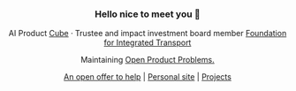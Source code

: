 <div align="center">
  <h3>Hello nice to meet you 👋</h3>
  <p>
    AI Product <a href="https://cube.global/solutions/technology">Cube</a> &middot; Trustee and impact investment board member <a href="https://integratedtransport.org.uk/"> Foundation for Integrated Transport</a> 
  </p>
  <p>Maintaining <a href="https://dogoodbenice.github.io/openproductproblems/">Open Product Problems.</a></p>
  <p><a href="https://surajr.com/open-offer-to-help">An open offer to help</a> | <a href="https://surajr.com">Personal site</a> | <a href="https://surajr.com/projects">Projects</a></p>
</div>

